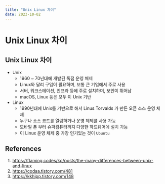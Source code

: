 ```yaml
---
title: "Unix Linux 차이"
date: 2023-10-02
---
```


# Unix Linux 차이

## Unix Linux 차이

- Unix
  - 1960 ~ 70년대에 개발된 독점 운영 체제
  - Linux와 달리 구입이 필요하며, 보통 큰 기업에서 주로 사용
  - 서버, 워크스테이션, 인프라 등에 주로 설치하며, 보안이 뛰어남
  - macOS, Linux 등은 모두 이 Unix 기반
- Linux
  - 1990년대에 Unix를 기반으로 해서 Linus Torvalds 가 만든 오픈 소스 운영 체제
  - 누구나 소스 코드를 열람하거나 운영 체제를 사용 가능
  - 모바일 폰 부터 슈퍼컴퓨터까지 다양한 하드웨어에 설치 가능
  - 이 Linux 운영 체제 중 가장 인기있는 것이 `Ubuntu`

## References

1. https://flaming.codes/ko/posts/the-many-differences-between-unix-and-linux
2. https://codaa.tistory.com/481
3. https://kkhipp.tistory.com/148
